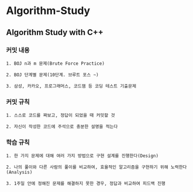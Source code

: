# Algorithm-Study

Algorithm Study with C++
------------------------

### 커밋 내용

```
1. BOJ n과 m 문제(Brute Force Practice)

2. BOJ 단계별 문제(10단계. 브루트 포스 ~)

3. 삼성, 카카오, 프로그래머스, 코드잼 등 코딩 테스트 기출문제
```

### 커밋 규칙

```
1. 스스로 코드를 짜보고, 정답이 되었을 때 커밋할 것

2. 자신이 작성한 코드에 주석으로 충분한 설명을 적는다
```

### 학습 규칙

```
1. 한 가지 문제에 대해 여러 가지 방법으로 구현 설계를 진행한다(Design)

2. 나의 풀이와 다른 사람의 풀이를 비교하여, 효율적인 알고리즘을 구현하기 위해 노력한다(Analysis) 

3. 1주일 안에 정해진 문제를 해결하지 못한 경우, 정답과 비교하여 피드백 진행
```

